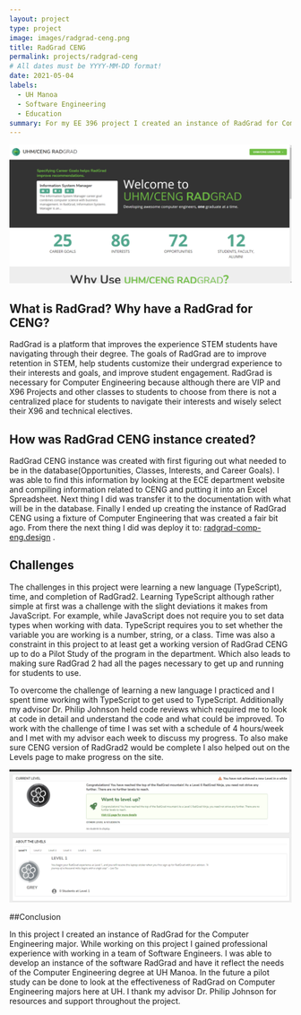 ```yaml
---
layout: project
type: project
image: images/radgrad-ceng.png
title: RadGrad CENG
permalink: projects/radgrad-ceng
# All dates must be YYYY-MM-DD format!
date: 2021-05-04
labels:
  - UH Manoa
  - Software Engineering
  - Education
summary: For my EE 396 project I created an instance of RadGrad for Computer Engineering major's at UH Manoa.
---
```


<img class="ui image" src="../images/radgrad-ceng.png">

## What is RadGrad? Why have a RadGrad for CENG? 

RadGrad is a platform that improves the experience STEM students have navigating through their degree. The goals of RadGrad are to improve retention in STEM, help students customize their undergrad experience to their interests and goals, and improve student engagement. RadGrad is necessary for Computer Engineering because although there are VIP and X96 Projects and other classes to students to choose from there is not a centralized place for students to navigate their interests and wisely select their X96 and technical electives.  

## How was RadGrad CENG instance created?

RadGrad CENG instance was created with first figuring out what needed to be in the database(Opportunities, Classes, Interests, and Career Goals). I was able to find this information by looking at the ECE department website and compiling information related to CENG and putting it into an Excel Spreadsheet. Next thing I did was transfer it to the documentation with what will be in the database. Finally I ended up creating the instance of RadGrad CENG using a fixture of Computer Engineering that was created a fair bit ago. From there the next thing I did was deploy it to: <a href="radgrad-comp-eng.design">radgrad-comp-eng.design</a> . 

## Challenges 

The challenges in this project were learning a new language (TypeScript), time, and completion of RadGrad2. Learning TypeScript although rather simple at first was a challenge with the slight deviations it makes from JavaScript. For example, while JavaScript does not require you to set data types when working with data. TypeScript requires you to set whether the variable you are working is a number, string, or a class. Time was also a constraint in this project to at least get a working version of RadGrad CENG up to do a Pilot Study of the program in the department. Which also leads to making sure RadGrad 2 had all the pages necessary to get up and running for students to use. 

To overcome the challenge of learning a new language I practiced and I spent time working with TypeScript to get used to TypeScript. Additionally my advisor Dr. Philip Johnson held code reviews which required me to look at code in detail and understand the code and what could be improved. To work with the challenge of time I was set with a schedule of 4 hours/week and I met with my advisor each week to discuss my progress. To also make sure CENG version of RadGrad2 would be complete I also helped out on the Levels page to make progress on the site.

<img class="ui image" src="../images/radgrad-ceng-levels-page.png">

##Conclusion

In this project I created an instance of RadGrad for the Computer Engineering major. While working on this project I gained professional experience with working in a team of Software Engineers. I was able to develop an instance of the software RadGrad and have it reflect the needs of the Computer Engineering degree at UH Manoa. In the future a pilot study can be done to look at the effectiveness of RadGrad on Computer Engineering majors here at UH. I thank my advisor Dr. Philip Johnson for resources and support throughout the project. 


